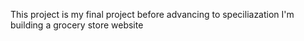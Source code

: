 This project is my final project before advancing to speciliazation
I'm building a grocery store website
